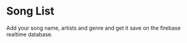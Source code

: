 # Song List

Add your song name, artists and genre and get it save on the firebase realtime database. 


